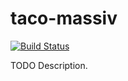 # taco-massiv

[![Build Status](https://travis-ci.org/ocramz/taco-massiv.png)](https://travis-ci.org/ocramz/taco-massiv)

TODO Description.

